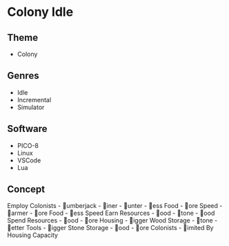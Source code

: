 # Colony Idle
## Theme
- Colony
## Genres
- Idle
- Incremental
- Simulator
## Software
- PICO-8
- Linux
- VSCode
- Lua
## Concept
Employ Colonists
	- umberjack
	- iner
	- unter
		- ess Food
		- ore Speed
	- armer
		- ore Food
		- ess Speed
Earn Resources
	- ood
	- tone
	- ood
Spend Resources
	- ood
		- ore Housing
		- igger Wood Storage
	- tone
		- etter Tools
		- igger Stone Storage
	- ood
		- ore Colonists
			- imited By Housing Capacity